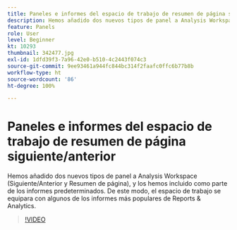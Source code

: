 ```yaml
---
title: Paneles e informes del espacio de trabajo de resumen de página siguiente/anterior
description: Hemos añadido dos nuevos tipos de panel a Analysis Workspace (Siguiente/Anterior y Resumen de página), y los hemos incluido como parte de los informes predeterminados. Traen... (las descripciones deben tener entre 60 y 160 caracteres)
feature: Panels
role: User
level: Beginner
kt: 10293
thumbnail: 342477.jpg
exl-id: 1dfd39f3-7a96-42e0-b510-4c2443f074c3
source-git-commit: 9ee93461a944fc844bc314f2faafc0ffc6b77b8b
workflow-type: ht
source-wordcount: '86'
ht-degree: 100%

---
```


# Paneles e informes del espacio de trabajo de resumen de página siguiente/anterior

Hemos añadido dos nuevos tipos de panel a Analysis Workspace (Siguiente/Anterior y Resumen de página), y los hemos incluido como parte de los informes predeterminados. De este modo, el espacio de trabajo se equipara con algunos de los informes más populares de Reports &amp; Analytics.

>[!VIDEO](https://video.tv.adobe.com/v/342477/?quality=12&learn=on)
